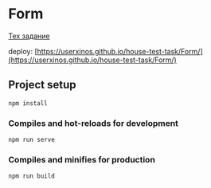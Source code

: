 # Form

[Тех задание](/Form/тз.txt)

deploy: [https://userxinos.github.io/house-test-task/Form/](https://userxinos.github.io/house-test-task/Form/)


## Project setup
```
npm install
```

### Compiles and hot-reloads for development
```
npm run serve
```

### Compiles and minifies for production
```
npm run build
```

